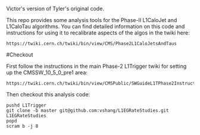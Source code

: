Victor's version of Tyler's original code.

This repo provides some analysis tools for the Phase-II L1CaloJet and L1CaloTau algorithms. You can find detailed information on this code
and instructions for using it to recalibrate aspects of the algos in the twiki here:
```
https://twiki.cern.ch/twiki/bin/view/CMS/Phase2L1CaloJetsAndTaus
```

#Checkout

First follow the instructions in the main Phase-2 L1Trigger twiki for setting up the CMSSW_10_5_0_pre1 area:
```
https://twiki.cern.ch/twiki/bin/view/CMSPublic/SWGuideL1TPhase2Instructions#CMSSW_10_5_0_pre1
```

Then checkout this analysis code:
```
pushd L1Trigger
git clone -b master git@github.com:vshang/L1EGRateStudies.git L1EGRateStudies
popd
scram b -j 8
```
